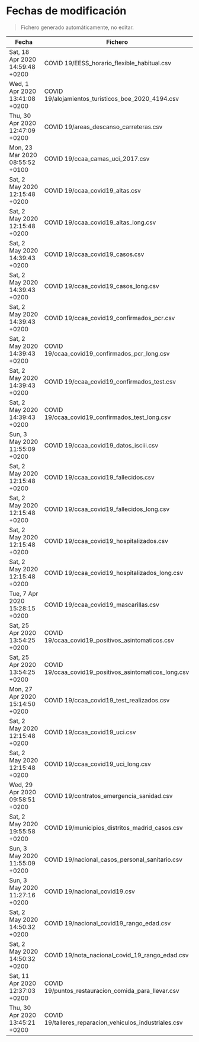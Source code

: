 # Fechas de modificación

> Fichero generado automáticamente, no editar.

| Fecha                           | Fichero                  |
|---------------------------------|--------------------------|
| Sat, 18 Apr 2020 14:59:48 +0200  | COVID 19/EESS_horario_flexible_habitual.csv |
| Wed, 1 Apr 2020 13:41:08 +0200  | COVID 19/alojamientos_turisticos_boe_2020_4194.csv |
| Thu, 30 Apr 2020 12:47:09 +0200  | COVID 19/areas_descanso_carreteras.csv |
| Mon, 23 Mar 2020 08:55:52 +0100  | COVID 19/ccaa_camas_uci_2017.csv |
| Sat, 2 May 2020 12:15:48 +0200  | COVID 19/ccaa_covid19_altas.csv |
| Sat, 2 May 2020 12:15:48 +0200  | COVID 19/ccaa_covid19_altas_long.csv |
| Sat, 2 May 2020 14:39:43 +0200  | COVID 19/ccaa_covid19_casos.csv |
| Sat, 2 May 2020 14:39:43 +0200  | COVID 19/ccaa_covid19_casos_long.csv |
| Sat, 2 May 2020 14:39:43 +0200  | COVID 19/ccaa_covid19_confirmados_pcr.csv |
| Sat, 2 May 2020 14:39:43 +0200  | COVID 19/ccaa_covid19_confirmados_pcr_long.csv |
| Sat, 2 May 2020 14:39:43 +0200  | COVID 19/ccaa_covid19_confirmados_test.csv |
| Sat, 2 May 2020 14:39:43 +0200  | COVID 19/ccaa_covid19_confirmados_test_long.csv |
| Sun, 3 May 2020 11:55:09 +0200  | COVID 19/ccaa_covid19_datos_isciii.csv |
| Sat, 2 May 2020 12:15:48 +0200  | COVID 19/ccaa_covid19_fallecidos.csv |
| Sat, 2 May 2020 12:15:48 +0200  | COVID 19/ccaa_covid19_fallecidos_long.csv |
| Sat, 2 May 2020 12:15:48 +0200  | COVID 19/ccaa_covid19_hospitalizados.csv |
| Sat, 2 May 2020 12:15:48 +0200  | COVID 19/ccaa_covid19_hospitalizados_long.csv |
| Tue, 7 Apr 2020 15:28:15 +0200  | COVID 19/ccaa_covid19_mascarillas.csv |
| Sat, 25 Apr 2020 13:54:25 +0200  | COVID 19/ccaa_covid19_positivos_asintomaticos.csv |
| Sat, 25 Apr 2020 13:54:25 +0200  | COVID 19/ccaa_covid19_positivos_asintomaticos_long.csv |
| Mon, 27 Apr 2020 15:14:50 +0200  | COVID 19/ccaa_covid19_test_realizados.csv |
| Sat, 2 May 2020 12:15:48 +0200  | COVID 19/ccaa_covid19_uci.csv |
| Sat, 2 May 2020 12:15:48 +0200  | COVID 19/ccaa_covid19_uci_long.csv |
| Wed, 29 Apr 2020 09:58:51 +0200  | COVID 19/contratos_emergencia_sanidad.csv |
| Sat, 2 May 2020 19:55:58 +0200  | COVID 19/municipios_distritos_madrid_casos.csv |
| Sun, 3 May 2020 11:55:09 +0200  | COVID 19/nacional_casos_personal_sanitario.csv |
| Sun, 3 May 2020 11:27:16 +0200  | COVID 19/nacional_covid19.csv |
| Sat, 2 May 2020 14:50:32 +0200  | COVID 19/nacional_covid19_rango_edad.csv |
| Sat, 2 May 2020 14:50:32 +0200  | COVID 19/nota_nacional_covid_19_rango_edad.csv |
| Sat, 11 Apr 2020 12:37:03 +0200  | COVID 19/puntos_restauracion_comida_para_llevar.csv |
| Thu, 30 Apr 2020 13:45:21 +0200  | COVID 19/talleres_reparacion_vehiculos_industriales.csv |

